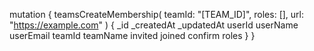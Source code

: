mutation {
    teamsCreateMembership(
        teamId: "[TEAM_ID]",
        roles: [],
        url: "https://example.com"
    ) {
        _id
        _createdAt
        _updatedAt
        userId
        userName
        userEmail
        teamId
        teamName
        invited
        joined
        confirm
        roles
    }
}
